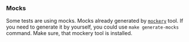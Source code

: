 ### Mocks

Some tests are using mocks. Mocks already generated by [`mockery`](https://github.com/vektra/mockery) tool. If you need to generate it by yourself, 
you could use `make generate-mocks` command. Make sure, that mockery tool is installed.